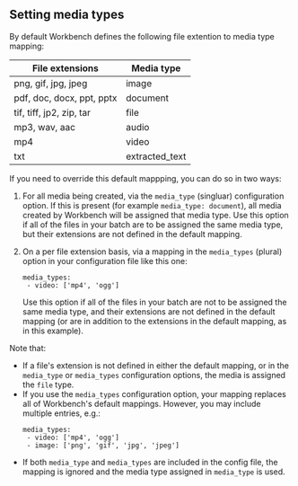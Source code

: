 ## Setting media types

By default Workbench defines the following file extention to media type mapping:

| File extensions | Media type |
| --- | --- |
| png, gif, jpg, jpeg | image |
| pdf, doc, docx, ppt, pptx | document |
| tif, tiff, jp2, zip, tar | file |
| mp3, wav, aac | audio |
| mp4 | video |
| txt | extracted_text |

If you need to override this default mappping, you can do so in two ways:

1. For all media being created, via the `media_type` (singluar) configuration option. If this is present (for example `media_type: document`), all media created by Workbench will be assigned that media type. Use this option if all of the files in your batch are to be assigned the same media type, but their extensions are not defined in the default mapping.
1. On a per file extension basis, via a mapping in the `media_types` (plural) option in your configuration file like this one:

   ```
   media_types:
    - video: ['mp4', 'ogg']
   ```
   Use this option if all of the files in your batch are not to be assigned the same media type, and their extensions are not defined in the default mapping (or are in addition to the extensions in the default mapping, as in this example).

Note that:

* If a file's extension is not defined in either the default mapping, or in the `media_type` or `media_types` configuration options, the media is assigned the `file` type.
* If you use the `media_types` configuration option, your mapping replaces all of Workbench's default mappings. However, you may include multiple entries, e.g.:
   ```
   media_types:
    - video: ['mp4', 'ogg']
    - image: ['png', 'gif', 'jpg', 'jpeg']
   ```
* If both `media_type` and `media_types` are included in the config file, the mapping is ignored and the media type assigned in `media_type` is used.
